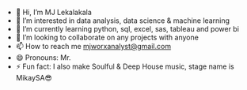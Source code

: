 - 👋 Hi, I’m MJ Lekalakala
- 👀 I’m interested in data analysis, data science & machine learning
- 🌱 I’m currently learning python, sql, excel, sas, tableau and power bi
- 💞️ I’m looking to collaborate on any projects with anyone 
- 📫 How to reach me mjworxanalyst@gmail.com
- 😄 Pronouns: Mr.
- ⚡ Fun fact: I also make Soulful & Deep House music, stage name is MikaySA😎

<!---
MJWorx/MJWorx is a ✨ special ✨ repository because its `README.md` (this file) appears on your GitHub profile.
You can click the Preview link to take a look at your changes.
--->
